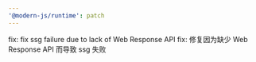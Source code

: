 ```yaml
---
'@modern-js/runtime': patch
---
```


fix: fix ssg failure due to lack of Web Response API
fix: 修复因为缺少 Web Response API 而导致 ssg 失败
